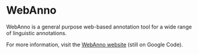 # WebAnno

WebAnno is a general purpose web-based annotation tool for a wide range of linguistic annotations.

For more information, visit the [WebAnno website](https://code.google.com/p/webanno/)
(still on Google Code).